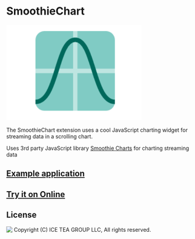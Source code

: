 SmoothieChart
====

<img src="../Support/Images/SmoothieChart.png" width="358" height="252">

The SmoothieChart extension uses a cool JavaScript charting widget for streaming data in a scrolling chart.

Uses 3rd party JavaScript library [Smoothie Charts](http://smoothiecharts.org/) for charting streaming data

## [Example application](https://github.com/iceteagroup/wisej-examples/tree/master/SmoothieChartSample)

## [Try it on Online](http://demo.wisej.com/SmoothieChartSample)

License
-------
<img src="http://iceteagroup.com/wp-content/uploads/2017/01/Square-64x64-trasp.png" height="20" align="top"> Copyright (C) ICE TEA GROUP LLC, All rights reserved.
